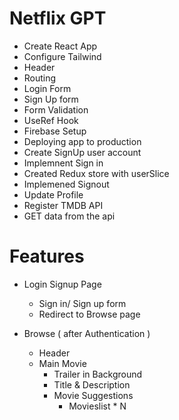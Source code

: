# Netflix GPT

- Create React App
- Configure Tailwind
- Header
- Routing
- Login Form
- Sign Up form
- Form Validation
- UseRef Hook
- Firebase Setup
- Deploying app to production
- Create SignUp user account
- Implemnent Sign in
- Created Redux store with userSlice
- Implemened Signout
- Update Profile
- Register TMDB API
- GET data from the api

# Features

- Login Signup Page

  - Sign in/ Sign up form
  - Redirect to Browse page

- Browse ( after Authentication )
  - Header
  - Main Movie
    - Trailer in Background
    - Title & Description
    - Movie Suggestions
      - Movieslist \* N
